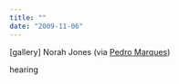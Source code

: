 ```yaml
---
title: ""
date: "2009-11-06"
---
```


\[gallery\] Norah Jones (via [Pedro Marques](http://flickr.com/photos/pedromarques))

hearing
